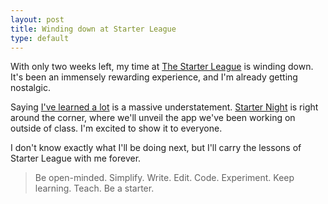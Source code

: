 ```yaml
---
layout: post
title: Winding down at Starter League
type: default
---
```

With only two weeks left, my time at [The Starter League](http://starterleague.com) is winding down. It's been an immensely rewarding experience, and I'm already getting nostalgic.

Saying [I've learned a lot](http://dankim.org/starterleague/) is a massive understatement. [Starter Night](http://starternight.splashthat.com/) is right around the corner, where we'll unveil the app we've been working on outside of class. I'm excited to show it to everyone.

I don't know exactly what I'll be doing next, but I'll carry the lessons of Starter League with me forever.

>Be open-minded. Simplify. Write. Edit. Code. Experiment. Keep learning. Teach. Be a starter.
